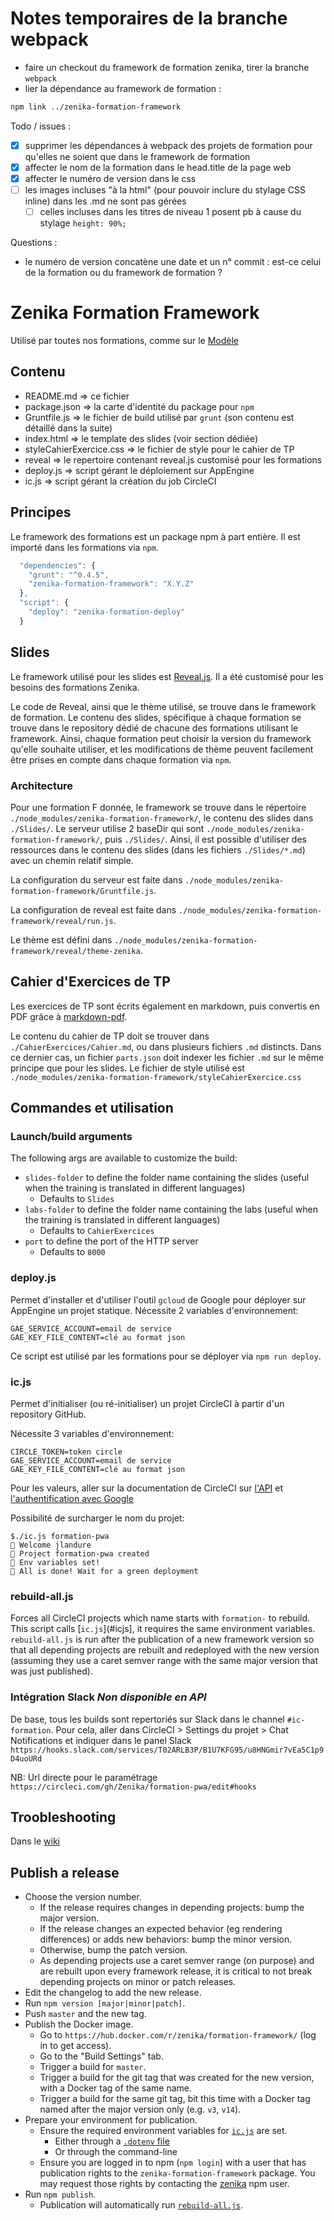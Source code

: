 
# Notes temporaires de la branche webpack

* faire un checkout du framework de formation zenika, tirer la branche `webpack`
* lier la dépendance au framework de formation :

```sh
npm link ../zenika-formation-framework
```

Todo / issues :

* [x] supprimer les dépendances à webpack des projets de formation pour qu'elles ne soient que dans le framework de formation
* [x] affecter le nom de la formation dans le head.title de la page web
* [x] affecter le numéro de version dans le css
* [ ] les images incluses "à la html" (pour pouvoir inclure du stylage CSS inline) dans les .md ne sont pas gérées
  * [ ] celles incluses dans les titres de niveau 1 posent pb à cause du stylage `height: 90%;`

Questions :

* le numéro de version concatène une date et un n° commit : est-ce celui de la formation ou du framework de formation ?

# Zenika Formation Framework

Utilisé par toutes nos formations, comme sur le [Modèle](https://github.com/Zenika/Formation--Modele)

## Contenu

- README.md => ce fichier
- package.json => la carte d'identité du package pour `npm`
- Gruntfile.js => le fichier de build utilisé par `grunt` (son contenu est détaillé dans la suite)
- index.html => le template des slides (voir section dédiée)
- styleCahierExercice.css => le fichier de style pour le cahier de TP
- reveal => le repertoire contenant reveal.js customisé pour les formations
- deploy.js => script gérant le déploiement sur AppEngine
- ic.js => script gérant la création du job CircleCI

## Principes

Le framework des formations est un package npm à part entière. Il est importé dans les formations via `npm`.
```javascript
  "dependencies": {
    "grunt": "^0.4.5",
    "zenika-formation-framework": "X.Y.Z"
  },
  "script": {
    "deploy": "zenika-formation-deploy"
  }
```

## Slides

Le framework utilisé pour les slides est [Reveal.js](https://github.com/hakimel/reveal.js).
 Il a été customisé pour les besoins des formations Zenika.

Le code de Reveal, ainsi que le thème utilisé, se trouve dans le framework de formation. Le contenu des slides, spécifique à chaque formation se trouve dans le repository dédié de chacune des formations utilisant le framework. Ainsi, chaque formation peut choisir la version du framework qu'elle souhaite utiliser, et les modifications de thème peuvent facilement être prises en compte dans chaque formation via `npm`.

### Architecture

Pour une formation F donnée,
le framework se trouve dans le répertoire `./node_modules/zenika-formation-framework/`, le contenu des slides dans `./Slides/`.
Le serveur utilise 2 baseDir qui sont `./node_modules/zenika-formation-framework/`, puis `./Slides/`.
Ainsi, il est possible d'utiliser des ressources dans le contenu des slides (dans les fichiers `./Slides/*.md`) avec un chemin relatif simple.

La configuration du serveur est faite dans `./node_modules/zenika-formation-framework/Gruntfile.js`.

La configuration de reveal est faite dans `./node_modules/zenika-formation-framework/reveal/run.js`.

Le thème est défini dans `./node_modules/zenika-formation-framework/reveal/theme-zenika`.

## Cahier d'Exercices de TP

Les exercices de TP sont écrits également en markdown, puis convertis en PDF grâce à [markdown-pdf](https://github.com/alanshaw/markdown-pdf).

Le contenu du cahier de TP doit se trouver dans `./CahierExercices/Cahier.md`, ou dans plusieurs fichiers `.md` distincts. Dans ce dernier cas, un fichier `parts.json` doit indexer les fichier `.md` sur le même principe que pour les slides.
Le fichier de style utilisé est `./node_modules/zenika-formation-framework/styleCahierExercice.css`

## Commandes et utilisation

### Launch/build arguments

The following args are available to customize the build:
- `slides-folder` to define the folder name containing the slides (useful when the training is translated in different languages)
  - Defaults to `Slides`
- `labs-folder` to define the folder name containing the labs (useful when the training is translated in different languages)
  - Defaults to `CahierExercices`
- `port` to define the port of the HTTP server
  - Defaults to `8000`

### deploy.js

Permet d'installer et d'utiliser l'outil `gcloud` de Google pour déployer sur AppEngine un projet statique.
Nécessite 2 variables d'environnement:
```
GAE_SERVICE_ACCOUNT=email de service
GAE_KEY_FILE_CONTENT=clé au format json
```

Ce script est utilisé par les formations pour se déployer via `npm run deploy`.

### ic.js

Permet d'initialiser (ou ré-initialiser) un projet CircleCI à partir d'un repository GitHub.

Nécessite 3 variables d'environnement:
```
CIRCLE_TOKEN=token circle
GAE_SERVICE_ACCOUNT=email de service
GAE_KEY_FILE_CONTENT=clé au format json
```
Pour les valeurs, aller sur la documentation de CircleCI sur [l'API](https://circleci.com/docs/api/#getting-started) et [l'authentification avec Google](https://circleci.com/docs/google-auth/)

Possibilité de surcharger le nom du projet:
```
$./ic.js formation-pwa
👷 Welcome jlandure
🚧 Project formation-pwa created
🔧 Env variables set!
💚 All is done! Wait for a green deployment
```

### rebuild-all.js

Forces all CircleCI projects which name starts with `formation-` to rebuild. This script calls [`ic.js`](#icjs], it requires the same environment variables. `rebuild-all.js` is run after the publication of a new framework version so that all depending projects are rebuilt and redeployed with the new version (assuming they use a caret semver range with the same major version that was just published).

### Intégration Slack _Non disponible en API_

De base, tous les builds sont repertoriés sur Slack dans le channel `#ic-formation`.
Pour cela, aller dans CircleCI > Settings du projet > Chat Notifications et indiquer dans le panel Slack `https://hooks.slack.com/services/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`

NB: Url directe pour le paramétrage `https://circleci.com/gh/Zenika/formation-pwa/edit#hooks`

## Troobleshooting

Dans le [wiki](https://github.com/Zenika/zenika-formation-framework/wiki/Troubleshooting)

## Publish a release

- Choose the version number.
  - If the release requires changes in depending projects: bump the major version.
  - If the release changes an expected behavior (eg rendering differences) or adds new behaviors: bump the minor version.
  - Otherwise, bump the patch version.
  - As depending projects use a caret semver range (on purpose) and are rebuilt upon every framework release, it is critical to not break depending projects on minor or patch releases.
- Edit the changelog to add the new release.
- Run `npm version [major|minor|patch]`.
- Push `master` and the new tag.
- Publish the Docker image.
  - Go to `https://hub.docker.com/r/zenika/formation-framework/` (log in to get access).
  - Go to the "Build Settings" tab.
  - Trigger a build for `master`.
  - Trigger a build for the git tag that was created for the new version, with a Docker tag of the same name.
  - Trigger a build for the same git tag, bit this time with a Docker tag named after the major version only (e.g. `v3`, `v14`).
- Prepare your environment for publication.
  - Ensure the required environment variables for [`ic.js`](#icjs) are set.
    - Either through a [`.dotenv` file](https://www.npmjs.com/package/dotenv)
    - Or through the command-line
  - Ensure you are logged in to npm (`npm login`) with a user that has publication rights to the `zenika-formation-framework` package. You may request those rights by contacting the [zenika](https://www.npmjs.com/~zenika) npm user.
- Run `npm publish`.
  - Publication will automatically run [`rebuild-all.js`](#rebuild-alljs).
